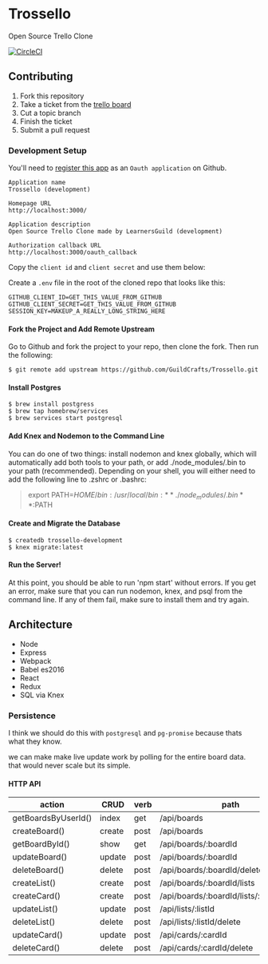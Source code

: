# Trossello

Open Source Trello Clone

[![CircleCI](https://circleci.com/gh/GuildCrafts/Trossello/tree/master.svg?style=svg)](https://circleci.com/gh/GuildCrafts/Trossello/tree/master)

## Contributing

1. Fork this repository
2. Take a ticket from the [trello board](https://trello.com/b/QIKeSwK0/trossello-oss-trello)
3. Cut a topic branch
4. Finish the ticket
5. Submit a pull request

### Development Setup

You'll need to
[register this app](https://github.com/settings/applications/new)
as an `Oauth application` on Github.

```
Application name
Trossello (development)

Homepage URL
http://localhost:3000/

Application description
Open Source Trello Clone made by LearnersGuild (development)

Authorization callback URL
http://localhost:3000/oauth_callback
```

Copy the `client id` and `client secret` and use them below:

Create a `.env` file in the root of the cloned repo that looks like this:
```
GITHUB_CLIENT_ID=GET_THIS_VALUE_FROM_GITHUB
GITHUB_CLIENT_SECRET=GET_THIS_VALUE_FROM_GITHUB
SESSION_KEY=MAKEUP_A_REALLY_LONG_STRING_HERE
```

#### Fork the Project and Add Remote Upstream

Go to Github and fork the project to your repo, then clone the fork. Then run the following:

```
$ git remote add upstream https://github.com/GuildCrafts/Trossello.git
```

#### Install Postgres

```
$ brew install postgress
$ brew tap homebrew/services
$ brew services start postgresql
```
#### Add Knex and Nodemon to the Command Line

You can do one of two things: install nodemon and knex globally, which will automatically add both tools to your path, or add ./node_modules/.bin to your path (recommended). Depending on your shell, you will either need to add the following line to .zshrc or .bashrc:

> export PATH=$HOME/bin:/usr/local/bin:**./node_modules/.bin**:$PATH

#### Create and Migrate the Database

```
$ createdb trossello-development
$ knex migrate:latest
```
#### Run the Server!

At this point, you should be able to run 'npm start' without errors. If you get an error, make sure that you can run nodemon, knex, and psql from the command line. If any of them fail, make sure to install them and try again.

## Architecture

- Node
- Express
- Webpack
- Babel es2016
- React
- Redux
- SQL via Knex


### Persistence

I think we should do this with `postgresql` and `pg-promise` because thats what they know.

we can make make live update work by polling for the entire board data. that would never scale but its simple.

#### HTTP API

| action               | CRUD   | verb | path                                     |
| -------------------- | ------ | ---- | ---------------------------------------- |
| getBoardsByUserId()  | index  | get  | /api/boards                              |
| createBoard()        | create | post | /api/boards                              |
| getBoardById()       | show   | get  | /api/boards/:boardId                     |
| updateBoard()        | update | post | /api/boards/:boardId                     |
| deleteBoard()        | delete | post | /api/boards/:boardId/delete              |
| createList()         | create | post | /api/boards/:boardId/lists               |
| createCard()         | create | post | /api/boards/:boardId/lists/:listId/cards |
| updateList()         | update | post | /api/lists/:listId                       |
| deleteList()         | delete | post | /api/lists/:listId/delete                |
| updateCard()         | update | post | /api/cards/:cardId                       |
| deleteCard()         | delete | post | /api/cards/:cardId/delete                |
